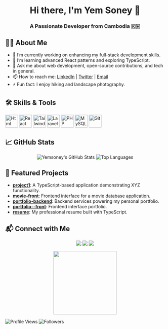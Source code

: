

<!-- Greeting -->
<h1 align="center">Hi there, I'm Yem Soney 👋</h1>
<h3 align="center">A Passionate Developer from Cambodia 🇰🇭</h3>

<!-- About Me -->
## 🧑‍💻 About Me

- 🔭 I’m currently working on enhancing my full-stack development skills.
- 🌱 I’m learning advanced React patterns and exploring TypeScript.
- 💬 Ask me about web development, open-source contributions, and tech in general.
- 📫 How to reach me: [LinkedIn](https://www.linkedin.com/in/yourprofile) | [Twitter](https://twitter.com/yourhandle) | [Email](yemsoney@gmail.com)
- ⚡ Fun fact: I enjoy hiking and landscape photography.

<!-- Skills -->
## 🛠️ Skills & Tools

<p align="left">
  <img src="https://cdn.jsdelivr.net/gh/devicons/devicon@latest/icons/html5/html5-original.svg" alt="Html" width="40" height="40"/>
  <img src="https://cdn.jsdelivr.net/gh/devicons/devicon/icons/react/react-original.svg" alt="React" width="40" height="40"/>
  <img src="https://cdn.jsdelivr.net/gh/devicons/devicon@latest/icons/tailwindcss/tailwindcss-original-wordmark.svg" alt="Tailwindcss" width="40" height="40"/>
  <img src="https://cdn.jsdelivr.net/gh/devicons/devicon@latest/icons/laravel/laravel-original.svg" alt ="Laravel"  width="40" height="40"/>
  <img src="https://cdn.jsdelivr.net/gh/devicons/devicon/icons/php/php-original.svg" alt="PHP" width="40" height="40"/>
  <img src="https://cdn.jsdelivr.net/gh/devicons/devicon/icons/mysql/mysql-original.svg" alt="MySQL" width="40" height="40"/>
  <img src="https://cdn.jsdelivr.net/gh/devicons/devicon/icons/git/git-original.svg" alt="Git" width="40" height="40"/>
</p>

<!-- GitHub Stats -->
## 📈 GitHub Stats

<p align="center">
  <img src="https://github-readme-stats.vercel.app/api?username=Yemsoney&show_icons=true&theme=radical" alt="Yemsoney's GitHub Stats" />
  <img src="https://github-readme-stats.vercel.app/api/top-langs/?username=Yemsoney&layout=compact&theme=radical" alt="Top Languages" />
</p>

<!-- Featured Projects -->
## 🚀 Featured Projects

- [**project1**](https://github.com/Yemsoney/project1): A TypeScript-based application demonstrating XYZ functionality.
- [**movie-front**](https://github.com/Yemsoney/movie-front): Frontend interface for a movie database application.
- [**portfolio-backend**](https://github.com/Yemsoney/portfolio-backend): Backend services powering my personal portfolio.
- [**portfolio--front**](https://github.com/Yemsoney/movie-front): Frontend interface portfolio.
- [**resume**](https://github.com/Yemsoney/resume): My professional resume built with TypeScript.

<!-- Connect with Me -->
## 📬 Connect with Me

<p align="center">
  <a href="https://www.linkedin.com/in/yourprofile"><img src="https://img.shields.io/badge/LinkedIn-0077B5?style=for-the-badge&logo=linkedin&logoColor=white"/></a>
  <a href="https://twitter.com/yourhandle"><img src="https://img.shields.io/badge/Twitter-1DA1F2?style=for-the-badge&logo=twitter&logoColor=white"/></a>
  <a href="mailto:youremail@example.com"><img src="https://img.shields.io/badge/Email-D14836?style=for-the-badge&logo=gmail&logoColor=white"/></a>
</p>

<!-- Fun GIF -->
<p align="center">
  <img src="https://media.giphy.com/media/yourgif.gif" width="200" height="200" />
</p>

<!-- Badges -->
![Profile Views](https://komarev.com/ghpvc/?username=Yemsoney&color=blue)
![Followers](https://img.shields.io/github/followers/Yemsoney?label=Followers&style=social)
